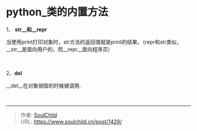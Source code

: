 # python_类的内置方法

<!--more-->
1、 __str__和__repr__

当使用print打印对象时，str方法的返回值就是print的结果。（repr和str类似，__str__是面向用户的，而__repr__面向程序员）

&nbsp;

2、__del__

__del__在对象销毁的时候被调用.

&nbsp;


---

> 作者: [SoulChild](https://www.soulchild.cn)  
> URL: https://www.soulchild.cn/post/1429/  

